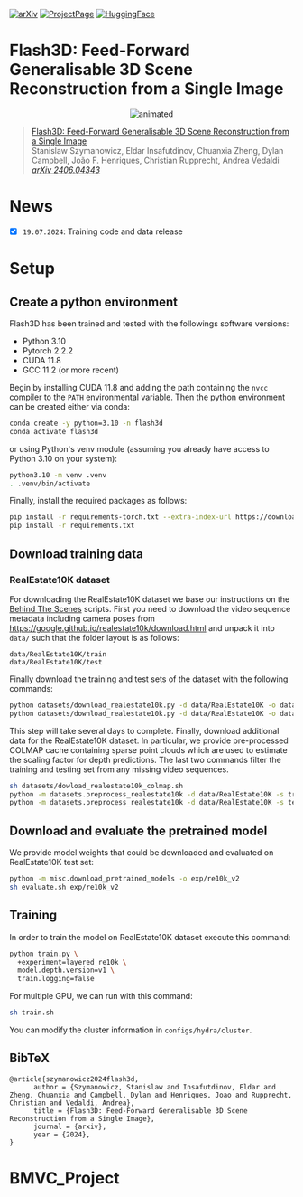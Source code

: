 [![arXiv](https://img.shields.io/badge/arXiv-2406.04343-blue?logo=arxiv&color=%23B31B1B)](https://arxiv.org/abs/2406.04343)
[![ProjectPage](https://img.shields.io/badge/Project_Page-Flash3D-blue)](https://www.robots.ox.ac.uk/~vgg/research/flash3d/)
[![HuggingFace](https://img.shields.io/badge/%F0%9F%A4%97%20HuggingFace-Demo-yellow)](https://huggingface.co/spaces/szymanowiczs/flash3d) 


# Flash3D: Feed-Forward Generalisable 3D Scene Reconstruction from a Single Image


<p align="center">
  <img src="assets/teaser_video.gif" alt="animated" />
</p>

> [Flash3D: Feed-Forward Generalisable 3D Scene Reconstruction from a Single Image](https://www.robots.ox.ac.uk/~vgg/research/flash3d/)  
> Stanislaw Szymanowicz, Eldar Insafutdinov, Chuanxia Zheng, Dylan Campbell, João F. Henriques, Christian Rupprecht, Andrea Vedaldi  
> *[arXiv 2406.04343](https://arxiv.org/pdf/2406.04343.pdf)*  

# News
- [x] `19.07.2024`: Training code and data release

# Setup

## Create a python environment

Flash3D has been trained and tested with the followings software versions:

- Python 3.10
- Pytorch 2.2.2
- CUDA 11.8
- GCC 11.2 (or more recent)

Begin by installing CUDA 11.8 and adding the path containing the `nvcc` compiler to the `PATH` environmental variable.
Then the python environment can be created either via conda:

```sh
conda create -y python=3.10 -n flash3d
conda activate flash3d
```

or using Python's venv module (assuming you already have access to Python 3.10 on your system):

```sh
python3.10 -m venv .venv
. .venv/bin/activate
```

Finally, install the required packages as follows:

```sh
pip install -r requirements-torch.txt --extra-index-url https://download.pytorch.org/whl/cu118
pip install -r requirements.txt
```

## Download training data

### RealEstate10K dataset

For downloading the RealEstate10K dataset we base our instructions on the [Behind The Scenes](https://github.com/Brummi/BehindTheScenes/tree/main?tab=readme-ov-file#-datasets) scripts.
First you need to download the video sequence metadata including camera poses from https://google.github.io/realestate10k/download.html and unpack it into `data/` such that the folder layout is as follows:

```
data/RealEstate10K/train
data/RealEstate10K/test
```

Finally download the training and test sets of the dataset with the following commands:

```sh
python datasets/download_realestate10k.py -d data/RealEstate10K -o data/RealEstate10K -m train
python datasets/download_realestate10k.py -d data/RealEstate10K -o data/RealEstate10K -m test
```

This step will take several days to complete. Finally, download additional data for the RealEstate10K dataset.
In particular, we provide pre-processed COLMAP cache containing sparse point clouds which are used to estimate the scaling factor for depth predictions.
The last two commands filter the training and testing set from any missing video sequences.

```sh
sh datasets/dowload_realestate10k_colmap.sh
python -m datasets.preprocess_realestate10k -d data/RealEstate10K -s train
python -m datasets.preprocess_realestate10k -d data/RealEstate10K -s test
```

## Download and evaluate the pretrained model

We provide model weights that could be downloaded and evaluated on RealEstate10K test set:

```sh
python -m misc.download_pretrained_models -o exp/re10k_v2
sh evaluate.sh exp/re10k_v2
```

## Training

In order to train the model on RealEstate10K dataset execute this command:
```sh
python train.py \
  +experiment=layered_re10k \
  model.depth.version=v1 \
  train.logging=false 
```

For multiple GPU, we can run with this command:
```sh
sh train.sh
```
You can modify the cluster information in ```configs/hydra/cluster```.


## BibTeX
```
@article{szymanowicz2024flash3d,
      author = {Szymanowicz, Stanislaw and Insafutdinov, Eldar and Zheng, Chuanxia and Campbell, Dylan and Henriques, Joao and Rupprecht, Christian and Vedaldi, Andrea},
      title = {Flash3D: Feed-Forward Generalisable 3D Scene Reconstruction from a Single Image},
      journal = {arxiv},
      year = {2024},
}
```




# BMVC_Project
